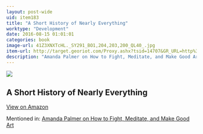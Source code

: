 ```yaml
---
layout: post-wide
uid: item183
title: "A Short History of Nearly Everything"
worktype: "Development"
date: 2016-08-15 01:01:01
categories: book
image-url: 41Z3XNXTcHL._SY291_BO1,204,203,200_QL40_.jpg
item-url: http://target.georiot.com/Proxy.ashx?tsid=14707&GR_URL=http%3A%2F%2Fwww.amazon.com%2FShort-History-Nearly-Everything%2Fdp%2F076790818X%2F
description: "Amanda Palmer on How to Fight, Meditate, and Make Good Art"
---
```

<a href="http://target.georiot.com/Proxy.ashx?tsid=14707&GR_URL=http%3A%2F%2Fwww.amazon.com%2FShort-History-Nearly-Everything%2Fdp%2F076790818X%2F" target="blank"><img src="../../../../img/thumbs/41Z3XNXTcHL._SY291_BO1,204,203,200_QL40_.jpg" class="prod-img"></a>
<h2>A Short History of Nearly Everything</h2>
<p><a class="btn btn-primary" href="http://target.georiot.com/Proxy.ashx?tsid=14707&GR_URL=http%3A%2F%2Fwww.amazon.com%2FShort-History-Nearly-Everything%2Fdp%2F076790818X%2F" target="blank">View on Amazon</a><p>
<p>Mentioned in: <a href="http://fourhourworkweek.com/2015/03/30/amanda-palmer/" target="blank">Amanda Palmer on How to Fight, Meditate, and Make Good Art</a></p>

